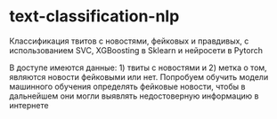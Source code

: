 # text-classification-nlp
Классификация твитов с новостями, фейковых и правдивых, с использованием SVC, XGBoosting в Sklearn и нейросети в Pytorch

В доступе имеются данные: 1) твиты с новостями и 2) метка о том, являются новости фейковыми или нет. Попробуем обучить модели машинного обучения определять фейковые новости, чтобы в дальнейшем они могли выявлять недостоверную информацию в интернете
